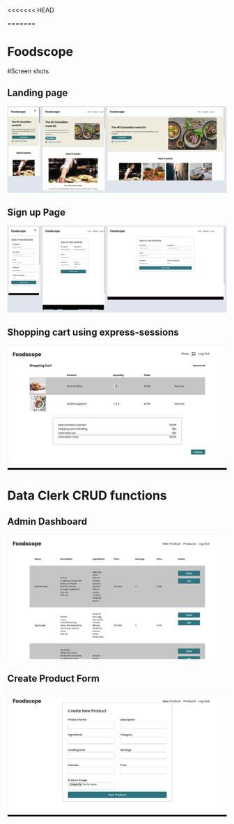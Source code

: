 <<<<<<< HEAD

=======

# Foodscope

#Screen shots

<h2>Landing page</h2>

<img src="./static/images/Untitled3.jpg">

<h2>Sign up Page</h2>
<img src="./static/images/sign-up.jpg">

<h2>Shopping cart using express-sessions</h2>
<img src="./static/images/Shopping_cart.jpg">

<h1>Data Clerk CRUD functions</h1>

<h2>Admin Dashboard</h2>
<img src="./static/images/data_clerk_products.jpg">

<h2>Create Product Form</h2>
<img src="./static/images/data_clerk_create.jpg">
